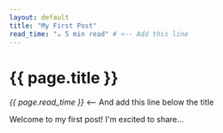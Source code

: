 ```yaml
---
layout: default
title: "My First Post"
read_time: "☕ 5 min read" # <-- Add this line
---
```


# {{ page.title }}
*{{ page.read_time }}* <-- And add this line below the title

Welcome to my first post! I'm excited to share...
